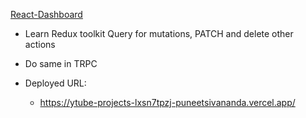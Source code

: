 [React-Dashboard](https://youtu.be/uoJ0Tv-BFcQ)

- Learn Redux toolkit Query for mutations, PATCH and delete other actions
- Do same in TRPC

- Deployed URL:
  - https://ytube-projects-lxsn7tpzj-puneetsivananda.vercel.app/
